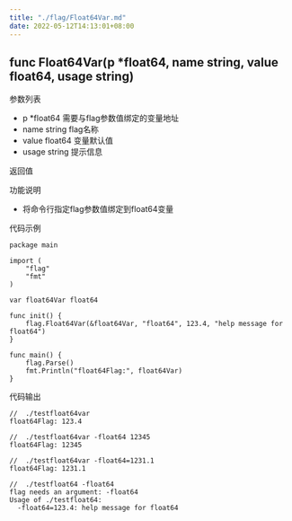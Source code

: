 ```yaml
---
title: "./flag/Float64Var.md"
date: 2022-05-12T14:13:01+08:00
---
```

## func Float64Var(p *float64, name string, value float64, usage string)

参数列表
- p *float64 需要与flag参数值绑定的变量地址
- name string   flag名称
- value float64 变量默认值
- usage string 提示信息

返回值

功能说明
- 将命令行指定flag参数值绑定到float64变量

代码示例
    
    package main
    
    import (
        "flag"
        "fmt"
    )
    
    var float64Var float64
    
    func init() {
        flag.Float64Var(&float64Var, "float64", 123.4, "help message for float64")
    }
    
    func main() {
        flag.Parse()
        fmt.Println("float64Flag:", float64Var)
    }


代码输出
    
    //  ./testfloat64var 
    float64Flag: 123.4
    
    //  ./testfloat64var -float64 12345
    float64Flag: 12345
    
    //  ./testfloat64var -float64=1231.1
    float64Flag: 1231.1
    
    //  ./testfloat64 -float64
    flag needs an argument: -float64
    Usage of ./testfloat64:
      -float64=123.4: help message for float64